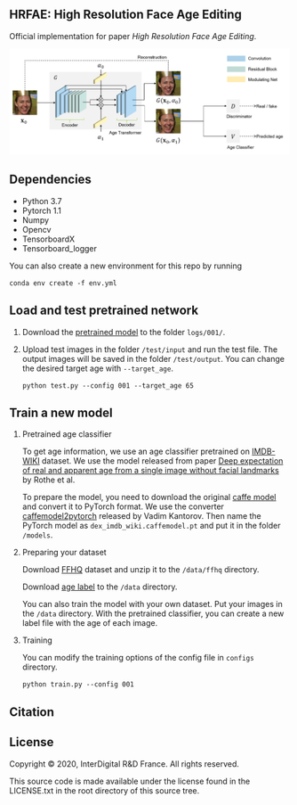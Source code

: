 ## HRFAE: High Resolution Face Age Editing

Official implementation for paper *High Resolution Face Age Editing*.

![Teaser image](./arch.png)

## Dependencies

* Python 3.7
* Pytorch 1.1
* Numpy
* Opencv
* TensorboardX
* Tensorboard_logger

You can also create a new environment for this repo by running
```
conda env create -f env.yml
```

## Load and test pretrained network 

1. Download the [pretrained model](https://partage.imt.fr/index.php/s/rXyiDj6xR9irJ6z) to the folder `logs/001/`.

2. Upload test images in the folder `/test/input` and run the test file. The output images will be saved in the folder `/test/output`. You can change the desired target age with `--target_age`.
    ```
    python test.py --config 001 --target_age 65
    ```

## Train a new model

1. Pretrained age classifier

    To get age information, we use an age classifier pretrained on [IMDB-WIKI](https://data.vision.ee.ethz.ch/cvl/rrothe/imdb-wiki/) dataset. We use the model released from paper [Deep expectation of real and apparent age from a single image without facial landmarks](https://data.vision.ee.ethz.ch/cvl/publications/papers/articles/eth_biwi_01299.pdf) by Rothe et al. 

    To prepare the model, you need to download the original [caffe model](https://data.vision.ee.ethz.ch/cvl/rrothe/imdb-wiki/static/dex_imdb_wiki.caffemodel) and convert it to PyTorch format. We use the converter [caffemodel2pytorch](https://github.com/vadimkantorov/caffemodel2pytorch) released by Vadim Kantorov. Then name the PyTorch model as `dex_imdb_wiki.caffemodel.pt` and put it in the folder `/models`.


2. Preparing your dataset

    Download [FFHQ](https://github.com/NVlabs/ffhq-dataset) dataset and unzip it to the `/data/ffhq` directory. 
    
    Download [age label](https://partage.imt.fr/index.php/s/DbSk4HzFkeCYXDt) to the `/data` directory.

    You can also train the model with your own dataset. Put your images in the `/data` directory. With the pretrained classifier, you can create a new label file with the age of each image. 

3. Training
    
    You can modify the training options of the config file in `configs` directory.
    ```
    python train.py --config 001 
    ```

## Citation

## License

Copyright © 2020, InterDigital R&D France. All rights reserved.

This source code is made available under the license found in the LICENSE.txt in the root directory of this source tree.




